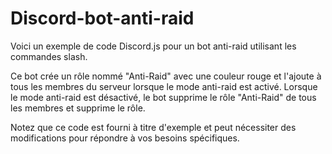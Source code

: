 # Discord-bot-anti-raid
Voici un exemple de code Discord.js pour un bot anti-raid utilisant les commandes slash.

Ce bot crée un rôle nommé "Anti-Raid" avec une couleur rouge et l'ajoute à tous les membres du serveur lorsque le mode anti-raid est activé. Lorsque le mode anti-raid est désactivé, le bot supprime le rôle "Anti-Raid" de tous les membres et supprime le rôle.

Notez que ce code est fourni à titre d'exemple et peut nécessiter des modifications pour répondre à vos besoins spécifiques.

